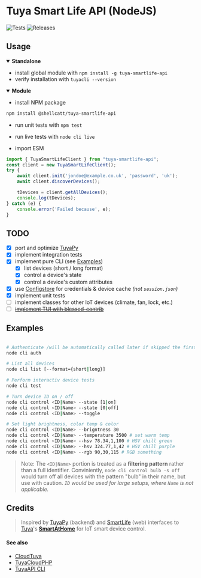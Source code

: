 # Tuya Smart Life API (NodeJS) 

![Tests](https://github.com/shellcatt/tuya-smartlife-api-node/actions/workflows/main.yml/badge.svg?branch=main) ![Releases](https://github.com/shellcatt/tuya-smartlife-api-node/actions/workflows/release.yml/badge.svg)



## Usage 

<details open>
<summary> <strong> Standalone </strong> </summary>

- install global module with `npm install -g tuya-smartlife-api`
- verify installation with `tuyacli --version`

</details>

<details open>
	<summary> <strong> Module </strong> </summary>

- install NPM package 
```bash
npm install @shellcatt/tuya-smartlife-api
```
- run unit tests with `npm test`
- run live tests with `node cli live`

- import ESM

```javascript
import { TuyaSmartLifeClient } from "tuya-smartlife-api";
const client = new TuyaSmartLifeClient();
try {
	await client.init('jondoe@example.co.uk', 'password', 'uk');
	await client.discoverDevices();

	tDevices = client.getAllDevices();
	console.log(tDevices);
} catch (e) {
	console.error('Failed because', e);
}
```

</details>

## TODO 

- [x] port and optimize [TuyaPy](https://pypi.org/project/tuyapy/)
- [x] implement integration tests
- [x] implement pure CLI (see [Examples](#examples))
  - [x] list devices (short / long format)
  - [x] control a device's state
  - [x] control a device's custom attributes
- [x] use [Configstore](https://www.npmjs.com/package/configstore) for credentials & device cache _(not `session.json`)_
- [x] implement unit tests
- [ ] implement classes for other IoT devices (climate, fan, lock, etc.)
- [ ] [~~implement TUI with blessed-contrib~~](https://github.com/shellcatt/smartlife-tui)

## Examples 

```bash

# Authenticate /will be automatically called later if skipped the first time/
node cli auth

# List all devices
node cli list [--format={short|long}]

# Perform interactiv device tests
node cli test 

# Turn device ID on / off
node cli control <ID|Name> --state [1|on]
node cli control <ID|Name> --state [0|off]
node cli control <ID|Name> --toggle

# Set light brightness, color temp & color 
node cli control <ID|Name> --brigntness 30 
node cli control <ID|Name> --temperature 3500 # set warm temp
node cli control <ID|Name> --hsv 78.34,1,100 # HSV chill green
node cli control <ID|Name> --hsv 324.77,1,42 # HSV chill purple
node cli control <ID|Name> --rgb 90,30,115 # RGB something
```


> Note: The `<ID|Name>` portion is treated as a **filtering pattern** rather than a full identifier. Conviniently, `node cli control bulb -s off` would turn off all devices with the pattern "bulb" in their name, but use with caution. 
_`ID` would be used for large setups, where `Name` is not applicable._

## Credits

> Inspired by [TuyaPy](https://pypi.org/project/tuyapy/) (backend) and [SmartLife](https://github.com/ndg63276/smartlife) (web) interfaces to [Tuya](https://tuya.com/)'s **[SmartAtHome](https://smartathome.co.uk/smartlife/)** for IoT smart device control. 

#### See also 
 - [CloudTuya](https://github.com/unparagoned/cloudtuya)
 - [TuyaCloudPHP](https://github.com/Aymkdn/tuyacloud-php)
 - [TuyaAPI CLI](https://github.com/TuyaAPI/cli)
